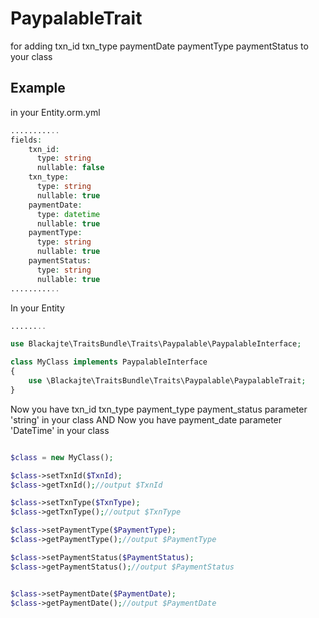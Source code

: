 PaypalableTrait
================

for adding 
    txn_id
    txn_type
    paymentDate
    paymentType
    paymentStatus
to your class

Example
-------
in your Entity.orm.yml
```php
...........
fields:
    txn_id:
      type: string
      nullable: false
    txn_type:
      type: string
      nullable: true
    paymentDate:
      type: datetime
      nullable: true
    paymentType:
      type: string
      nullable: true
    paymentStatus:
      type: string
      nullable: true
...........
```

In your Entity
```php
........

use Blackajte\TraitsBundle\Traits\Paypalable\PaypalableInterface;

class MyClass implements PaypalableInterface
{
	use \Blackajte\TraitsBundle\Traits\Paypalable\PaypalableTrait;
}

```

Now you have 
    txn_id
    txn_type
    payment_type
    payment_status
parameter 'string' in your class
AND 
Now you have 
    payment_date
parameter 'DateTime' in your class
```php

$class = new MyClass();

$class->setTxnId($TxnId);
$class->getTxnId();//output $TxnId

$class->setTxnType($TxnType);
$class->getTxnType();//output $TxnType

$class->setPaymentType($PaymentType);
$class->getPaymentType();//output $PaymentType

$class->setPaymentStatus($PaymentStatus);
$class->getPaymentStatus();//output $PaymentStatus


$class->setPaymentDate($PaymentDate);
$class->getPaymentDate();//output $PaymentDate

```
